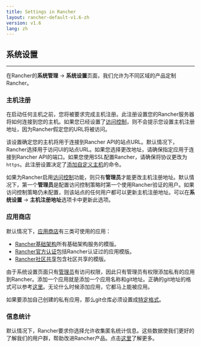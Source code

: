 ```yaml
---
title: Settings in Rancher
layout: rancher-default-v1.6-zh
version: v1.6
lang: zh
---
```


## 系统设置
---

在Rancher的**系统管理** -> **系统设置**页面，我们允许为不同区域的产品定制Rancher。

### 主机注册

在启动任何主机之前，您将被要求完成主机注册。此注册设置您的Rancher服务器将如何连接到您的主机。如果您已经设置了[访问控制]({{site.baseurl}}/rancher/{{page.version}}/{{page.lang}}/configuration/access-control)，则不会提示您设置主机注册地址，因为Rancher假定您的URL将被访问。

该设置确定您的主机将用于连接到Rancher API的站点URL。默认情况下，Rancher选择用于访问UI的站点URL。如果您选择更改地址，请确保指定应用于连接到Rancher API的端口。如果您使用SSL配置Rancher，请确保将协议更改为`https`。此注册设置决定了[添加自定义主机]({{site.baseurl}}/rancher/{{page.version}}/{{page.lang}}/hosts/custom/)的命令。

如果为Rancher启用[访问控制]({{site.baseurl}}/rancher/{{page.version}}/{{page.lang}}/configuration/access-control/)功能，则只有**管理员**才能更改主机注册地址。默认情况下，第一个**管理员**是配置访问控制策略时第一个使用Rancher验证的用户。如果访问控制策略仍未配置，则该站点的任何用户都可以更新主机注册地址。可以在**系统设置** -> **主机注册地址**选项卡中更新此选项。

### 应用商店

默认情况下，[应用商店]({{site.baseurl}}/rancher/{{page.version}}/{{page.lang}}/catalog/)有三类可使用的应用：

* [Rancher基础架构](https://github.com/rancher/infra-catalog)所有基础架构服务的模版。
* [Rancher官方认证](https://github.com/rancher/rancher-catalog)包括Rancher认证过的应用模版。
* [Rancher社区共享](https://github.com/rancher/community-catalog)包含社区共享的模版。

由于系统设置页面只有[管理员]({{site.baseurl}}/rancher/{{page.version}}/{{page.lang}}/configuration/accounts/#admin)有访问权限，因此只有管理员有权限添加私有的应用到Rancher。添加一个应用就是添加一个应用名称和git地址。正确的git地址的格式可以参考[这里](https://git-scm.com/docs/git-clone#_git_urls_a_id_urls_a)。无论什么时候添加应用，它都马上能被应用。

如果要添加自己创建的私有应用，那么git仓库必须设置成[特定格式]({{site.baseurl}}/rancher/{{page.version}}/{{page.lang}}/catalog/private-catalog)。


### 信息统计

默认情况下，Rancher要求你选择允许收集匿名统计信息。这些数据使我们更好的了解我们的用户群，帮助改进Rancher产品。点击[这里]({{site.baseurl}}/rancher/telemetry/)了解更多。
